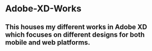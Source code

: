 # Adobe-XD-Works
## This houses my different works in Adobe XD which focuses on different designs for both mobile and web platforms. 
